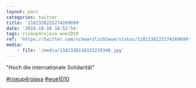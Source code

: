 ```yaml
---
layout: post
categories: twitter
title: '1182338225274269699'
date: '2019-10-10 16:52:54'
tags: riseup4rojava wue1010
ref: 'https://twitter.com/schwarzlichtwue/status/1182338225274269699'
media:
    - file: '/media/1182338110325219340.jpg'
---
```

"Hoch die internationale Solidarität"

[#riseup4rojava](/t/riseup4rojava) [#wue1010](/t/wue1010)  

